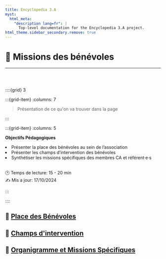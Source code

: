 ```yaml
---
title: Encyclopedia 3.A
myst:
  html_meta:
    "description lang=fr": |
      Top-level documentation for the Encyclopedia 3.A project.
html_theme.sidebar_secondary.remove: true
---
```


# 💪 **Missions des bénévoles**

***

<br>
<br>


::::{grid} 3

:::{grid-item}
:columns: 7

> Présentation de ce qu'on va trouver dans la page


:::


:::{grid-item}
:columns: 5

<div id="div-colour"> 
    
<strong>Objectifs Pédagogiques</strong>


<li>Présenter la place des bénévoles au sein de l’association</li>    
<li>Présenter les champs d’intervention des bénévoles</li>    
<li>Synthétiser les missions spécifiques des membres CA et référent·e·s </li>

</div>    

<br>

🕑 Temps de lecture: 15 - 20 min <br> 
✍ Mis a jour: 17/10/2024  
    
:::
    
::::
      
    

<h2><strong> 💫 <u> Place des Bénévoles</u></strong></h2>





<h2><strong> 💫 <u> Champs d'intervention </u></strong></h2>



<h2><strong> 💫 <u> Organigramme et Missions Spécifiques</u></strong></h2>